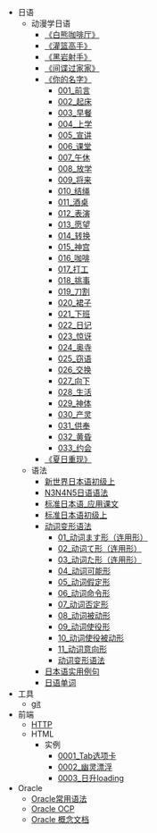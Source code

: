 * 日语
    * 动漫学日语
        * [《白熊咖啡厅》](/日语/动画片/动漫学日语《白熊咖啡厅》.md)
        * [《灌篮高手》](/日语/动画片/动漫学日语《灌篮高手》.md)
        * [《黑岩射手》](/日语/动画片/动漫学日语《黑岩射手》.md)
        * [《间谍过家家》](/日语/动画片/动漫学日语《间谍过家家》.md)
        * [《你的名字》](/日语/动画片/你的名字/000.md)
            * [001_前言](/日语/动画片/你的名字/001.md)
            * [002_起床](/日语/动画片/你的名字/002.md)
            * [003_早餐](/日语/动画片/你的名字/003.md)
            * [004_上学](/日语/动画片/你的名字/004.md)
            * [005_宣讲](/日语/动画片/你的名字/005.md)
            * [006_课堂](/日语/动画片/你的名字/006.md)
            * [007_午休](/日语/动画片/你的名字/007.md)
            * [008_放学](/日语/动画片/你的名字/008.md)
            * [009_将来](/日语/动画片/你的名字/009.md)
            * [010_结绳](/日语/动画片/你的名字/010.md)
            * [011_酒桌](/日语/动画片/你的名字/011.md)
            * [012_表演](/日语/动画片/你的名字/012.md)
            * [013_愿望](/日语/动画片/你的名字/013.md)
            * [014_转换](/日语/动画片/你的名字/014.md)
            * [015_神宫](/日语/动画片/你的名字/015.md)
            * [016_咖啡](/日语/动画片/你的名字/016.md)
            * [017_打工](/日语/动画片/你的名字/017.md)
            * [018_挑事](/日语/动画片/你的名字/018.md)
            * [019_刀割](/日语/动画片/你的名字/019.md)
            * [020_裙子](/日语/动画片/你的名字/020.md)
            * [021_下班](/日语/动画片/你的名字/021.md)
            * [022_日记](/日语/动画片/你的名字/022.md)
            * [023_惊讶](/日语/动画片/你的名字/023.md)
            * [024_奥寺](/日语/动画片/你的名字/024.md)
            * [025_窃语](/日语/动画片/你的名字/025.md)
            * [026_交换](/日语/动画片/你的名字/026.md)
            * [027_向下](/日语/动画片/你的名字/027.md)
            * [028_生活](/日语/动画片/你的名字/028.md)
            * [029_神体](/日语/动画片/你的名字/029.md)
            * [030_产灵](/日语/动画片/你的名字/030.md)
            * [031_供奉](/日语/动画片/你的名字/031.md)
            * [032_黄昏](/日语/动画片/你的名字/032.md)
            * [033_约会](/日语/动画片/你的名字/033.md)
        * [《夏日重现》](/日语/动画片/动漫学日语《夏日重现》.md)
    * 语法
        * [新世界日本语初级上](/日语/语法/新世界日本语初级上.md)
        * [N3N4N5日语语法](/日语/语法/N3N4N5日语语法.md)
        * [标准日本语_应用课文](/日语/语法/标准日本语_应用课文.md)
        * [标准日本语初级上](/日语/语法/标准日本语初级上.md)
        * [动词变形语法](/日语/语法/动词变形语法/main.md)
            * [01_动词ます形（连用形）](/日语/语法/动词变形语法/01_动词ます形（连用形）.md)
            * [02_动词て形（连用形）](/日语/语法/动词变形语法/02_动词て形（连用形）.md)
            * [03_动词た形（连用形）](/日语/语法/动词变形语法/03_动词た形（连用形）.md)
            * [04_动词可能形](/日语/语法/动词变形语法/04_动词可能形.md)
            * [05_动词假定形](/日语/语法/动词变形语法/05_动词假定形.md)
            * [06_动词命令形](/日语/语法/动词变形语法/06_动词命令形.md)
            * [07_动词否定形](/日语/语法/动词变形语法/07_动词否定形.md)
            * [08_动词被动形](/日语/语法/动词变形语法/08_动词被动形.md)
            * [09_动词使役形](/日语/语法/动词变形语法/09_动词使役形.md)
            * [10_动词使役被动形](/日语/语法/动词变形语法/10_动词使役被动形.md)
            * [11_动词意向形](/日语/语法/动词变形语法/11_动词意向形.md)
            * [动词变形语法](/日语/语法/动词变形语法/动词变形语法.md)
        * [日本语实用例句](/日语/语法/日本语实用例句.md)
        * [日语单词](/日语/语法/日语单词.md)
* 工具
    * [git](/gongju/git.md)
* 前端
    * [HTTP](/http/HTTP知识.md)
    * HTML
        * 实例
            * [0001_Tab选项卡](/前端/html/实例/0001_Tab选项卡/0001_Tab选项卡.md)
            * [0002_幽灵漂浮](/前端/html/实例/0002_幽灵漂浮/0002_幽灵漂浮.md)
            * [0003_日升loading](/前端/html/实例/0003_日升loading/0003_日升loading.md)
* Oracle
    * [Oracle常用语法](/oracle/Oracle.md)
    * [Oracle OCP](/oracle/Oracle_OCP.md)
    * [Oracle 概念文档](/oracle/Oracle数据库概念文档_中文版.md)
